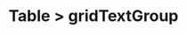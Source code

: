 ---
title: Table > gridTextGroup
redirect_to: https://ucfopen.github.io/Obojobo-Docs/releases/v3.3.2/developers/obo_nodes/grid_text_group
---